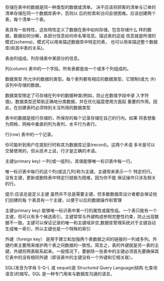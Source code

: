 存储在表中的数据是同一种类型的数据或清单。
决不应该将顾客的清单与订单的清单存储在同一个数据库表中，否则以
后的检索和访问会很困难。应该创建两个表，每个清单一个表。

表具有一些特性，这些特性定义了数据在表中如何存储，包含存储什么 样的数据，数据如何分解，各部分信息如何命名等信息。描述表的这组 信息就是所谓的模式(schema)，模式可以用来描述数据库中特定的表， 也可以用来描述整个数据库(和其中表的关系)。

表由列组成。列存储表中某部分的信息。

列(column)
表中的一个字段。所有表都是由一个或多个列组成的。

数据类型
所允许的数据的类型。每个表列都有相应的数据类型，它限制(或允
许)该列中存储的数据。

数据类型限定了可存储在列中的数据种类(例如，防止在数值字段中录 入字符值)。数据类型还帮助正确地分类数据，并在优化磁盘使用方面起 重要的作用。因此，在创建表时必须特别关注所用的数据类型

表中的数据是按行存储的，所保存的每个记录存储在自己的行内。如果
将表想象为网格，网格中垂直的列为表列，水平行为表行。

行(row)
表中的一个记录。

你可能听到用户在提到行时称其为数据库记录(record)。这两个术语 多半是可以交替使用的，但从技术上说，行才是正确的术语。

主键(primary key)
一列(或一组列)，其值能够唯一标识表中每一行。

唯一标识表中每行的这个列(或这几列)称为主键。主键用来表示一个
特定的行。没有主键，更新或删除表中特定行就极为困难，因为你不能
保证操作只涉及相关的行。

提示:应该总是定义主键
虽然并不总是需要主键，但多数数据库设计者都会保证他们创建的每
个表具有一个主键，以便于以后的数据操作和管理

主键(primary key) 能够唯一标识表中某一行的属性或属性组。一个表只能有一个主键，但可以有多个候选索引。主键常常与外键构成参照完整性约束，防止出现数据不一致。主键可以保证记录的唯一和主键域非空,数据库管理系统对于主键自动生成唯一索引，所以主键也是一个特殊的索引

外键（foreign key） 是用于建立和加强两个表数据之间的链接的一列或多列。外键约束主要用来维护两个表之间数据的一致性。简言之，表的外键就是另一表的主键，外键将两表联系起来。一般情况下，要删除一张表中的主键必须首先要确保其它表中的没有相同外键（即该表中的主键没有一个外键和它相关联）。

SQL(发音为字母 S-Q-L 或 sequel)是 Structured Query Language(结构 化查询语言)的缩写。SQL 是一种专门用来与数据库沟通的语言。
